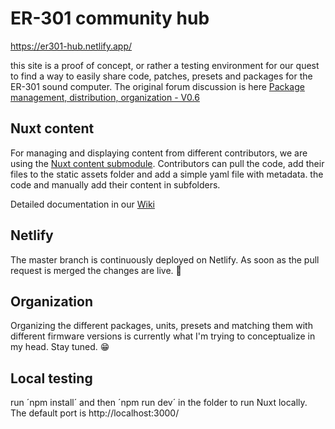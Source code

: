 # ER-301 community hub

https://er301-hub.netlify.app/

this site is a proof of concept, or rather a testing environment for our quest to find a way to easily share code, patches, presets and packages for the ER-301 sound computer. The original forum discussion is here [Package management, distribution, organization - V0.6](https://forum.orthogonaldevices.com/t/package-management-distribution-organization-v0-6/5280?u=bparticle)

## Nuxt content

For managing and displaying content from different contributors, we are using the [Nuxt content submodule](https://content.nuxtjs.org/). Contributors can pull the code, add their files to the static assets folder and add a simple yaml file with metadata. the code and manually add their content in subfolders.

Detailed documentation in our [Wiki](https://github.com/bparticle/er301-hub/wiki)

## Netlify

The master branch is continuously deployed on Netlify. As soon as the pull request is merged the changes are live. 🎉
## Organization

Organizing the different packages, units, presets and matching them with different firmware versions is currently what I'm trying to conceptualize in my head. Stay tuned. 😁

## Local testing

run ´npm install´ and then ´npm run dev´ in the folder to run Nuxt locally. The default port is http://localhost:3000/